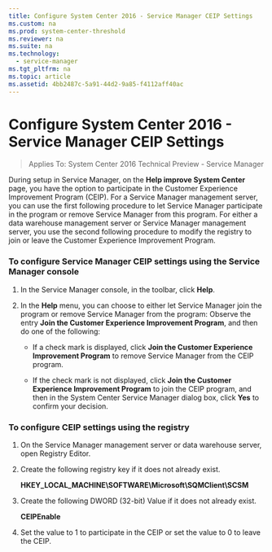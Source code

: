```yaml
---
title: Configure System Center 2016 - Service Manager CEIP Settings
ms.custom: na
ms.prod: system-center-threshold
ms.reviewer: na
ms.suite: na
ms.technology: 
  - service-manager
ms.tgt_pltfrm: na
ms.topic: article
ms.assetid: 4bb2487c-5a91-44d2-9a85-f4112aff40ac
---
```

# Configure System Center 2016 - Service Manager CEIP Settings

>Applies To: System Center 2016 Technical Preview - Service Manager

During setup in Service Manager, on the **Help improve System Center** page, you have the option to participate in the Customer Experience Improvement Program (CEIP). For a Service Manager management server, you can use the first following procedure to let Service Manager participate in the program or remove Service Manager from this program. For either a data warehouse management server or Service Manager management server, you use the second following procedure to modify the registry to join or leave the Customer Experience Improvement Program.

### To configure Service Manager CEIP settings using the Service Manager console

1.  In the Service Manager console, in the toolbar, click **Help**.

2.  In the **Help** menu, you can choose to either let Service Manager join the program or remove Service Manager from the program: Observe the entry **Join the Customer Experience Improvement Program**, and then do one of the following:

    -   If a check mark is displayed, click **Join the Customer Experience Improvement Program** to remove Service Manager from the CEIP program.

    -   If the check mark is not displayed, click **Join the Customer Experience Improvement Program** to join the CEIP program, and then in the System Center Service Manager dialog box, click **Yes** to confirm your decision.

### To configure CEIP settings using the registry

1.  On the Service Manager management server or data warehouse server, open Registry Editor.

2.  Create the following registry key if it does not already exist.

    **HKEY_LOCAL_MACHINE\SOFTWARE\Microsoft\SQMClient\SCSM**

3.  Create the following DWORD (32-bit) Value if it does not already exist.

    **CEIPEnable**

4.  Set the value to 1 to participate in the CEIP or set the value to 0 to leave the CEIP.




